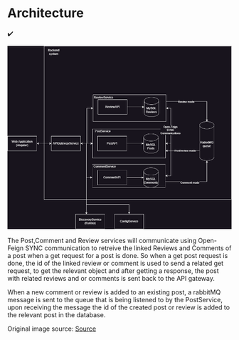 # Architecture

:heavy_check_mark:

![Architecture drawio](https://github.com/pxlit-projects/project-ThimoGubbelsPXL/blob/main/architecture/Architecture.drawio.png)

The Post,Comment and Review services will communicate using Open-Feign SYNC communication to retreive the linked Reviews and Comments of a post when a get request for a post is done.
So when a get post request is done, the id of the linked review or comment is used to send a related get request, to get the relevant object and after getting a response, the post with related reviews and or comments is sent back to the API gateway.

When a new comment or review is added to an existing post, a rabbitMQ message is sent to the queue that is being listened to by the PostService, upon receiving the message the id of the created post or review is added to the relevant post in the database.




Original image source:
[Source](https://docs.microsoft.com/en-us/dotnet/architecture/cloud-native/introduce-eshoponcontainers-reference-app)
